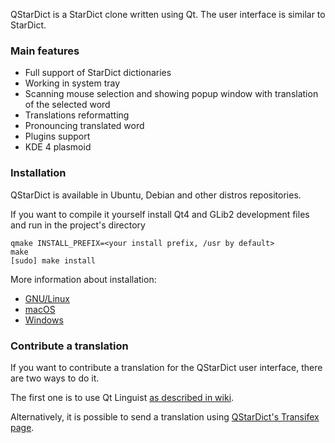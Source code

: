 QStarDict is a StarDict clone written using Qt. The user interface
is similar to StarDict.

### Main features ###
* Full support of StarDict dictionaries
* Working in system tray
* Scanning mouse selection and showing popup window with translation of the
  selected word
* Translations reformatting
* Pronouncing translated word
* Plugins support
* KDE 4 plasmoid

### Installation ###
QStarDict is available in Ubuntu, Debian and other distros repositories. 

If you want to compile it yourself install Qt4 and GLib2 development files and run in the project's directory

    qmake INSTALL_PREFIX=<your install prefix, /usr by default>
    make
    [sudo] make install
    
More information about installation:
* [GNU/Linux](https://github.com/a-rodin/qstardict/blob/master/INSTALL)
* [macOS](https://github.com/a-rodin/qstardict/blob/master/README.MACOS)
* [Windows](https://github.com/a-rodin/qstardict/blob/master/README.WINDOWS)

### Contribute a translation ###
If you want to contribute a translation for the QStarDict user interface, there are two ways to do it.

The first one is to use Qt Linguist [as described in wiki](https://github.com/a-rodin/qstardict/wiki/How-to-make-a-translation).

Alternatively, it is possible to send a translation using [QStarDict's Transifex page](https://www.transifex.com/qstardict/qstardict/).
